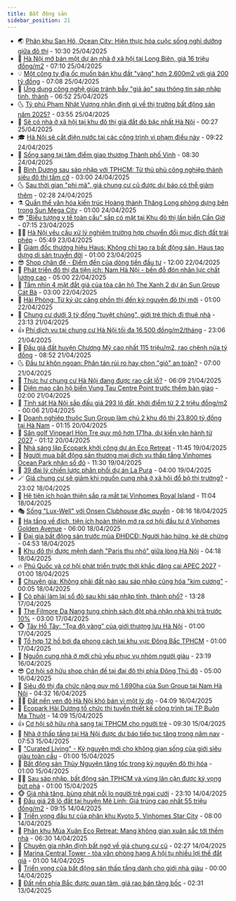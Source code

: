```yaml
---
title: Bất động sản
sidebar_position: 21
---
```


<!-- dantri-bat-dong-san:START -->
- 🌏 [Phân khu San Hô, Ocean City: Hiện thực hóa cuộc sống nghỉ dưỡng giữa đô thị](https://dantri.com.vn/bat-dong-san/phan-khu-san-ho-ocean-city-hien-thuc-hoa-cuoc-song-nghi-duong-giua-do-thi-20250425170354729.htm) - 10:30 25/04/2025
- 👹 [Hà Nội mở bán một dự án nhà ở xã hội tại Long Biên, giá 16 triệu đồng/m2](https://dantri.com.vn/bat-dong-san/ha-noi-mo-ban-mot-du-an-nha-o-xa-hoi-tai-long-bien-gia-16-trieu-dongm2-20250425114556696.htm) - 07:10 25/04/2025
- 💡 [Một công ty địa ốc muốn bán khu đất &quot;vàng&quot; hơn 2.600m2 với giá 200 tỷ đồng](https://dantri.com.vn/bat-dong-san/mot-cong-ty-dia-oc-muon-ban-khu-dat-vang-hon-2600m2-voi-gia-200-ty-dong-20250425135857766.htm) - 07:08 25/04/2025
- 🌋 [Ứng dụng công nghệ giúp tránh bẫy &quot;giá ảo&quot; sau thông tin sáp nhập tỉnh, thành](https://dantri.com.vn/bat-dong-san/ung-dung-cong-nghe-giup-tranh-bay-gia-ao-sau-thong-tin-sap-nhap-tinh-thanh-20250425134402918.htm) - 06:52 25/04/2025
- 🌜 [Tỷ phú Phạm Nhật Vượng nhận định gì về thị trường bất động sản năm 2025?](https://dantri.com.vn/bat-dong-san/ty-phu-pham-nhat-vuong-nhan-dinh-gi-ve-thi-truong-bat-dong-san-nam-2025-20250425104536501.htm) - 03:55 25/04/2025
- 💃 [Sẽ có nhà ở xã hội tại khu đô thị giá đắt đỏ bậc nhất Hà Nội](https://dantri.com.vn/bat-dong-san/se-co-nha-o-xa-hoi-tai-khu-do-thi-gia-dat-do-bac-nhat-ha-noi-20250425034155708.htm) - 00:27 25/04/2025
- 🎓 [Hà Nội sẽ cắt điện nước tại các công trình vi phạm điều này](https://dantri.com.vn/bat-dong-san/ha-noi-se-cat-dien-nuoc-tai-cac-cong-trinh-vi-pham-dieu-nay-20250424145805215.htm) - 09:22 24/04/2025
- 🌝 [Sống sang tại tâm điểm giao thương Thành phố Vinh](https://dantri.com.vn/bat-dong-san/song-sang-tai-tam-diem-giao-thuong-thanh-pho-vinh-20250424150706890.htm) - 08:30 24/04/2025
- 🧐 [Bình Dương sau sáp nhập với TPHCM: Từ thủ phủ công nghiệp thành siêu đô thị tầm cỡ](https://dantri.com.vn/bat-dong-san/binh-duong-sau-sap-nhap-voi-tphcm-tu-thu-phu-cong-nghiep-thanh-sieu-do-thi-tam-co-20250424083507249.htm) - 03:00 24/04/2025
- 🌜 [Sau thời gian &quot;phi mã&quot;, giá chung cư cũ được dự báo có thể giảm thêm](https://dantri.com.vn/bat-dong-san/sau-thoi-gian-phi-ma-gia-chung-cu-cu-duoc-du-bao-co-the-giam-them-20250424025641573.htm) - 02:28 24/04/2025
- ⚗️ [Quần thể văn hóa kiến trúc Hoàng thành Thăng Long phỏng dựng bên trong Sun Mega City](https://dantri.com.vn/bat-dong-san/quan-the-van-hoa-kien-truc-hoang-thanh-thang-long-phong-dung-ben-trong-sun-mega-city-20250423221244857.htm) - 01:00 24/04/2025
- 😎 [&quot;Biểu tượng y tế toàn cầu&quot; sắp có mặt tại Khu đô thị lấn biển Cần Giờ](https://dantri.com.vn/bat-dong-san/bieu-tuong-y-te-toan-cau-sap-co-mat-tai-khu-do-thi-lan-bien-can-gio-20250423134208797.htm) - 07:15 23/04/2025
- 🧑‍🏫 [Hà Nội yêu cầu xử lý nghiêm trường hợp chuyển đổi mục đích đất trái phép](https://dantri.com.vn/bat-dong-san/ha-noi-yeu-cau-xu-ly-nghiem-truong-hop-chuyen-doi-muc-dich-dat-trai-phep-20250423014933290.htm) - 05:49 23/04/2025
- 💪 [Giám đốc thương hiệu Haus: Không chỉ tạo ra bất động sản, Haus tạo dựng di sản truyền đời](https://dantri.com.vn/bat-dong-san/giam-doc-thuong-hieu-haus-khong-chi-tao-ra-bat-dong-san-haus-tao-dung-di-san-truyen-doi-20250422190521549.htm) - 01:00 23/04/2025
- 😎 [Shop chân đế - Điểm đến của dòng tiền đầu tư](https://dantri.com.vn/bat-dong-san/shop-chan-de-diem-den-cua-dong-tien-dau-tu-20250422183456407.htm) - 12:00 22/04/2025
- 🧠 [Phát triển đô thị đa tiện ích: Nam Hà Nội - bến đỗ đón nhân lực chất lượng cao](https://dantri.com.vn/bat-dong-san/phat-trien-do-thi-da-tien-ich-nam-ha-noi-ben-do-don-nhan-luc-chat-luong-cao-20250422115343020.htm) - 05:00 22/04/2025
- 🧰 [Tầm nhìn 4 mặt đắt giá của tòa căn hộ The Xanh 2 dự án Sun Group Cát Bà](https://dantri.com.vn/bat-dong-san/tam-nhin-4-mat-dat-gia-cua-toa-can-ho-the-xanh-2-du-an-sun-group-cat-ba-20250422094706218.htm) - 03:00 22/04/2025
- 🤩 [Hải Phòng: Từ ký ức cảng phồn thị đến kỷ nguyên đô thị mới](https://dantri.com.vn/bat-dong-san/hai-phong-tu-ky-uc-cang-phon-thi-den-ky-nguyen-do-thi-moi-20250421152357229.htm) - 01:00 22/04/2025
- 🦆 [Chung cư dưới 3 tỷ đồng &quot;tuyệt chủng&quot;, giới trẻ thích đi thuê nhà](https://dantri.com.vn/bat-dong-san/chung-cu-duoi-3-ty-dong-tuyet-chung-gioi-tre-thich-di-thue-nha-20250421144215802.htm) - 23:13 21/04/2025
- 👍 [Phí dịch vụ tại chung cư Hà Nội tối đa 16.500 đồng/m2/tháng](https://dantri.com.vn/bat-dong-san/phi-dich-vu-tai-chung-cu-ha-noi-toi-da-16500-dongm2thang-20250422014039701.htm) - 23:06 21/04/2025
- 🙉 [Đấu giá đất huyện Chương Mỹ cao nhất 115 triệu/m2, rao chênh nửa tỷ đồng](https://dantri.com.vn/bat-dong-san/dau-gia-dat-huyen-chuong-my-cao-nhat-115-trieum2-rao-chenh-nua-ty-dong-20250421143831994.htm) - 08:52 21/04/2025
- 🌜 [Đầu tư khôn ngoan: Phân tán rủi ro hay chọn &quot;giỏ&quot; an toàn?](https://dantri.com.vn/bat-dong-san/dau-tu-khon-ngoan-phan-tan-rui-ro-hay-chon-gio-an-toan-20250421134458368.htm) - 07:00 21/04/2025
- 🌋 [Thực hư chung cư Hà Nội đang được rao cắt lỗ?](https://dantri.com.vn/bat-dong-san/thuc-hu-chung-cu-ha-noi-dang-duoc-rao-cat-lo-20250419155206599.htm) - 06:09 21/04/2025
- 🥰 [Diện mạo căn hộ biển Vung Tau Centre Point trước thềm bàn giao](https://dantri.com.vn/bat-dong-san/dien-mao-can-ho-bien-vung-tau-centre-point-truoc-them-ban-giao-20250418095732352.htm) - 02:00 21/04/2025
- 💯 [Tỉnh sát Hà Nội sắp đấu giá 293 lô đất, khởi điểm từ 2,2 triệu đồng/m2](https://dantri.com.vn/bat-dong-san/tinh-sat-ha-noi-sap-dau-gia-293-lo-dat-khoi-diem-tu-22-trieu-dongm2-20250421012023089.htm) - 00:06 21/04/2025
- 🤩 [Doanh nghiệp thuộc Sun Group làm chủ 2 khu đô thị 23.800 tỷ đồng tại Hà Nam](https://dantri.com.vn/bat-dong-san/doanh-nghiep-thuoc-sun-group-lam-chu-2-khu-do-thi-23800-ty-dong-tai-ha-nam-20250419015718128.htm) - 01:15 20/04/2025
- 💄 [Sân golf Vinpearl Hòn Tre quy mô hơn 171ha, dự kiến vận hành từ 2027](https://dantri.com.vn/bat-dong-san/san-golf-vinpearl-hon-tre-quy-mo-hon-171ha-du-kien-van-hanh-tu-2027-20250419141355160.htm) - 01:12 20/04/2025
- 🦍 [Nhà sáng lập Ecopark khởi công dự án Eco Retreat](https://dantri.com.vn/bat-dong-san/nha-sang-lap-ecopark-khoi-cong-du-an-eco-retreat-20250419182018240.htm) - 11:45 19/04/2025
- 🎡 [Người mua bất động sản thương mại dịch vụ thấp tầng Vinhomes Ocean Park nhận sổ đỏ](https://dantri.com.vn/bat-dong-san/nguoi-mua-bat-dong-san-thuong-mai-dich-vu-thap-tang-vinhomes-ocean-park-nhan-so-do-20250419180305340.htm) - 11:30 19/04/2025
- 🐎 [39 đại lý chiến lược phân phối dự án La Pura](https://dantri.com.vn/bat-dong-san/39-dai-ly-chien-luoc-phan-phoi-du-an-la-pura-20250419101007840.htm) - 04:00 19/04/2025
- 🪄 [Giá chung cư sẽ giảm khi nguồn cung nhà ở xã hội đổ bộ thị trường?](https://dantri.com.vn/bat-dong-san/gia-chung-cu-se-giam-khi-nguon-cung-nha-o-xa-hoi-do-bo-thi-truong-20250418151738555.htm) - 23:02 18/04/2025
- 💼 [Hệ tiện ích hoàn thiện sắp ra mắt tại Vinhomes Royal Island](https://dantri.com.vn/bat-dong-san/he-tien-ich-hoan-thien-sap-ra-mat-tai-vinhomes-royal-island-20250418174941949.htm) - 11:04 18/04/2025
- 🎭 [Sống &quot;Lux-Well&quot; với Onsen Clubhouse đặc quyền](https://dantri.com.vn/bat-dong-san/song-lux-well-voi-onsen-clubhouse-dac-quyen-20250418150202736.htm) - 08:16 18/04/2025
- 🐻 [Hạ tầng về đích, tiện ích hoàn thiện mở ra cơ hội đầu tư ở Vinhomes Golden Avenue](https://dantri.com.vn/bat-dong-san/ha-tang-ve-dich-tien-ich-hoan-thien-mo-ra-co-hoi-dau-tu-o-vinhomes-golden-avenue-20250418114306640.htm) - 06:00 18/04/2025
- 💃 [Đại gia bất động sản trước mùa ĐHĐCĐ: Người hào hứng, kẻ dè chừng](https://dantri.com.vn/bat-dong-san/dai-gia-bat-dong-san-truoc-mua-dhdcd-nguoi-hao-hung-ke-de-chung-20250418110945556.htm) - 04:53 18/04/2025
- 🦣 [Khu đô thị được mệnh danh &quot;Paris thu nhỏ&quot; giữa lòng Hà Nội](https://dantri.com.vn/bat-dong-san/khu-do-thi-duoc-menh-danh-paris-thu-nho-giua-long-ha-noi-20250418111137534.htm) - 04:18 18/04/2025
- 🔥 [Phú Quốc và cơ hội phát triển trước thời khắc đăng cai APEC 2027](https://dantri.com.vn/bat-dong-san/phu-quoc-va-co-hoi-phat-trien-truoc-thoi-khac-dang-cai-apec-2027-20250417203220552.htm) - 01:00 18/04/2025
- 🤩 [Chuyên gia: Không phải đất nào sau sáp nhập cũng hóa &quot;kim cương&quot;](https://dantri.com.vn/bat-dong-san/chuyen-gia-khong-phai-dat-nao-sau-sap-nhap-cung-hoa-kim-cuong-20250417173057266.htm) - 00:05 18/04/2025
- 🥳 [Có phải làm lại sổ đỏ sau khi sáp nhập tỉnh, thành phố?](https://dantri.com.vn/bat-dong-san/co-phai-lam-lai-so-do-sau-khi-sap-nhap-tinh-thanh-pho-20250417202414841.htm) - 13:28 17/04/2025
- 🤗 [The Filmore Da Nang tung chính sách đột phá nhận nhà khi trả trước 10%](https://dantri.com.vn/bat-dong-san/the-filmore-da-nang-tung-chinh-sach-dot-pha-nhan-nha-khi-tra-truoc-10-20250417093443235.htm) - 03:00 17/04/2025
- 🐵 [Tây Hồ Tây: &quot;Tọa độ vàng&quot; của giới thượng lưu Hà Nội](https://dantri.com.vn/bat-dong-san/tay-ho-tay-toa-do-vang-cua-gioi-thuong-luu-ha-noi-20250416142521661.htm) - 01:00 17/04/2025
- 🤖 [Tổ hợp 12 hồ bơi đa phong cách tại khu vực Đông Bắc TPHCM](https://dantri.com.vn/bat-dong-san/to-hop-12-ho-boi-da-phong-cach-tai-khu-vuc-dong-bac-tphcm-20250415225445239.htm) - 01:00 17/04/2025
- 👺 [Nguồn cung nhà ở mới chủ yếu phục vụ nhóm người giàu](https://dantri.com.vn/bat-dong-san/nguon-cung-nha-o-moi-chu-yeu-phuc-vu-nhom-nguoi-giau-20250413015627992.htm) - 23:19 16/04/2025
- 😎 [Cơ hội sở hữu shop chân đế tại đại đô thị phía Đông Thủ đô](https://dantri.com.vn/bat-dong-san/co-hoi-so-huu-shop-chan-de-tai-dai-do-thi-phia-dong-thu-do-20250416113332956.htm) - 05:00 16/04/2025
- 🤠 [Siêu đô thị đa chức năng quy mô 1.690ha của Sun Group tại Nam Hà Nội](https://dantri.com.vn/bat-dong-san/sieu-do-thi-da-chuc-nang-quy-mo-1690ha-cua-sun-group-tai-nam-ha-noi-20250416112233648.htm) - 04:32 16/04/2025
- 👨‍🏫 [Đất nền ven đô Hà Nội khó bán vì một lý do](https://dantri.com.vn/bat-dong-san/dat-nen-ven-do-ha-noi-kho-ban-vi-mot-ly-do-20250415164921888.htm) - 04:09 16/04/2025
- 🧰 [Ecopark Hải Dương tổ chức thi tuyển thiết kế công trình tại TP Buôn Ma Thuột](https://dantri.com.vn/bat-dong-san/ecopark-hai-duong-to-chuc-thi-tuyen-thiet-ke-cong-trinh-tai-tp-buon-ma-thuot-20250415210944589.htm) - 14:09 15/04/2025
- 👍 [Cơ hội sở hữu nhà sang tại TPHCM cho người trẻ](https://dantri.com.vn/bat-dong-san/co-hoi-so-huu-nha-sang-tai-tphcm-cho-nguoi-tre-20250415160831060.htm) - 09:30 15/04/2025
- 🌈 [Nhà ở thấp tầng tại Hà Nội được dự báo tiếp tục tăng trong năm nay](https://dantri.com.vn/bat-dong-san/nha-o-thap-tang-tai-ha-noi-duoc-du-bao-tiep-tuc-tang-trong-nam-nay-20250415022856935.htm) - 07:53 15/04/2025
- 🐲 [&quot;Curated Living&quot; - Kỷ nguyên mới cho không gian sống của giới siêu giàu toàn cầu](https://dantri.com.vn/bat-dong-san/curated-living-ky-nguyen-moi-cho-khong-gian-song-cua-gioi-sieu-giau-toan-cau-20250415072134422.htm) - 01:00 15/04/2025
- 💄 [Bất động sản Thủy Nguyên tăng tốc trong kỷ nguyên đô thị hóa](https://dantri.com.vn/bat-dong-san/bat-dong-san-thuy-nguyen-tang-toc-trong-ky-nguyen-do-thi-hoa-20250414202735273.htm) - 01:00 15/04/2025
- 👨‍🏫 [Sau sáp nhập, bất động sản TPHCM và vùng lân cận được kỳ vọng bứt phá](https://dantri.com.vn/bat-dong-san/sau-sap-nhap-bat-dong-san-tphcm-va-vung-lan-can-duoc-ky-vong-but-pha-20250414154843633.htm) - 01:00 15/04/2025
- 🐵 [Giá nhà tăng, bùng phát nỗi lo người trẻ ngại cưới](https://dantri.com.vn/bat-dong-san/gia-nha-tang-bung-phat-noi-lo-nguoi-tre-ngai-cuoi-20250414074745433.htm) - 23:10 14/04/2025
- 🎉 [Đấu giá 28 lô đất tại huyện Mê Linh: Giá trúng cao nhất 55 triệu đồng/m2](https://dantri.com.vn/bat-dong-san/dau-gia-28-lo-dat-tai-huyen-me-linh-gia-trung-cao-nhat-55-trieu-dongm2-20250414152454391.htm) - 09:15 14/04/2025
- 💫 [Triển vọng đầu tư của phân khu Kyoto 5, Vinhomes Star City](https://dantri.com.vn/bat-dong-san/trien-vong-dau-tu-cua-phan-khu-kyoto-5-vinhomes-star-city-20250414143640578.htm) - 08:00 14/04/2025
- 🦄 [Phân khu Mùa Xuân Eco Retreat: Mang không gian xuân sắc tới thềm nhà](https://dantri.com.vn/bat-dong-san/phan-khu-mua-xuan-eco-retreat-mang-khong-gian-xuan-sac-toi-them-nha-20250414120207014.htm) - 06:30 14/04/2025
- 🌮 [Chuyên gia nhận định bất ngờ về giá chung cư cũ](https://dantri.com.vn/bat-dong-san/chuyen-gia-nhan-dinh-bat-ngo-ve-gia-chung-cu-cu-20250414021853093.htm) - 02:27 14/04/2025
- 💯 [Marina Central Tower - tòa văn phòng hạng A hội tụ nhiều lợi thế đắt giá](https://dantri.com.vn/bat-dong-san/marina-central-tower-toa-van-phong-hang-a-hoi-tu-nhieu-loi-the-dat-gia-20250411220358779.htm) - 01:00 14/04/2025
- 🌊 [Triển vọng của bất động sản thấp tầng dành cho giới nhà giàu](https://dantri.com.vn/bat-dong-san/trien-vong-cua-bat-dong-san-thap-tang-danh-cho-gioi-nha-giau-20250413161442570.htm) - 00:00 14/04/2025
- 🤖 [Đất nền phía Bắc được quan tâm, giá rao bán tăng bốc](https://dantri.com.vn/bat-dong-san/dat-nen-phia-bac-duoc-quan-tam-gia-rao-ban-tang-boc-20250411163851303.htm) - 02:31 13/04/2025<!-- dantri-bat-dong-san:END -->
